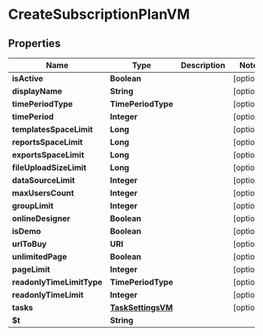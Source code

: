 

# CreateSubscriptionPlanVM


## Properties

| Name | Type | Description | Notes |
|------------ | ------------- | ------------- | -------------|
|**isActive** | **Boolean** |  |  [optional] |
|**displayName** | **String** |  |  [optional] |
|**timePeriodType** | **TimePeriodType** |  |  [optional] |
|**timePeriod** | **Integer** |  |  [optional] |
|**templatesSpaceLimit** | **Long** |  |  [optional] |
|**reportsSpaceLimit** | **Long** |  |  [optional] |
|**exportsSpaceLimit** | **Long** |  |  [optional] |
|**fileUploadSizeLimit** | **Long** |  |  [optional] |
|**dataSourceLimit** | **Integer** |  |  [optional] |
|**maxUsersCount** | **Integer** |  |  [optional] |
|**groupLimit** | **Integer** |  |  [optional] |
|**onlineDesigner** | **Boolean** |  |  [optional] |
|**isDemo** | **Boolean** |  |  [optional] |
|**urlToBuy** | **URI** |  |  [optional] |
|**unlimitedPage** | **Boolean** |  |  [optional] |
|**pageLimit** | **Integer** |  |  [optional] |
|**readonlyTimeLimitType** | **TimePeriodType** |  |  [optional] |
|**readonlyTimeLimit** | **Integer** |  |  [optional] |
|**tasks** | [**TaskSettingsVM**](TaskSettingsVM.md) |  |  [optional] |
|**$t** | **String** |  |  |



